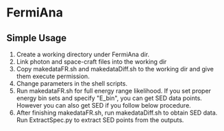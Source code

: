 # FermiAna

## Simple Usage

1. Create a working directory under FermiAna dir.
2. Link photon and space-craft files into the working dir
3. Copy makedataFR.sh and makedataDiff.sh to the working dir and give them execute permission.
4. Change parameters in the shell scripts.
5. Run makedataFR.sh for full energy range likelihood. If you set proper energy bin sets and specify "E_bin", you can get SED data points. However you can also get SED if you follow below procedure.
6. After finishing makedataFR.sh, run makedataDiff.sh to obtain SED data. Run ExtractSpec.py to extract SED points from the outputs.

